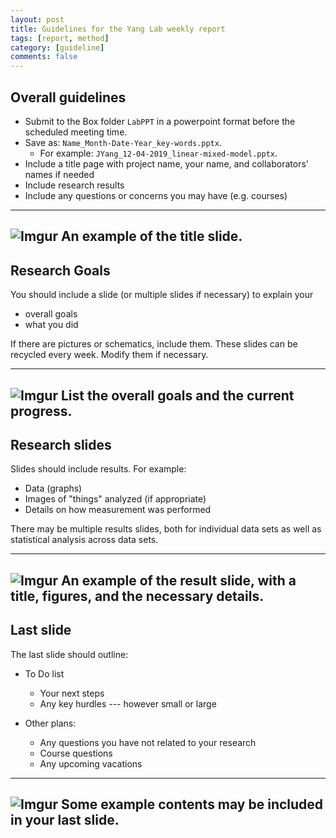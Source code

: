 ```yaml
---
layout: post
title: Guidelines for the Yang Lab weekly report
tags: [report, method]
category: [guideline]
comments: false
---
```



## Overall guidelines

- Submit to the Box folder `LabPPT` in a powerpoint format before the scheduled meeting time.
- Save as: `Name_Month-Date-Year_key-words.pptx`. 
  - For example: `JYang_12-04-2019_linear-mixed-model.pptx`.
- Include a title page with project name, your name, and collaborators' names if needed
- Include research results
- Include any questions or concerns you may have (e.g. courses)

-------
![Imgur](https://i.imgur.com/8JJDq2g.png)
An example of the title slide.
-------

## Research Goals 

You should include a slide (or multiple slides if necessary) to explain your 
  - overall goals 
  - what you did

If there are pictures or schematics, include them. These slides can be recycled every week. Modify them if necessary.

-------
![Imgur](https://i.imgur.com/v0kYi8h.png)
List the overall goals and the current progress.
-------

## Research slides

Slides should include results. For example:
- Data (graphs)
- Images of "things" analyzed (if appropriate)
- Details on how measurement was performed 

There may be multiple results slides, both for individual data sets as well as statistical analysis across data sets.

-------
![Imgur](https://i.imgur.com/sgQnwLy.png)
An example of the result slide, with a title, figures, and the necessary details.
-------

## Last slide

The last slide should outline:

- To Do list
  - Your next steps
  - Any key hurdles --- however small or large
  
- Other plans:
  - Any questions you have not related to your research
  - Course questions
  - Any upcoming vacations

-------
![Imgur](https://i.imgur.com/ZJP0ztX.png)
Some example contents may be included in your last slide.
-------


